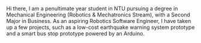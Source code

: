 Hi there, I am a penultimate year student in NTU pursuing a degree in Mechanical Engineering (Robotics & Mechatronics Stream), with a Second Major in Business. As an aspiring Robotics Software Engineer, I have taken up a few projects, such as a low-cost earthquake warning system prototype and a smart bus stop prototype powered by an Arduino. 

<!--
**znpok/znpok** is a ✨ _special_ ✨ repository because its `README.md` (this file) appears on your GitHub profile.

Here are some ideas to get you started:

- 🔭 I’m currently working on ...
- 🌱 I’m currently learning ...
- 👯 I’m looking to collaborate on ...
- 🤔 I’m looking for help with ...
- 💬 Ask me about ...
- 📫 How to reach me: ...
- 😄 Pronouns: ...
- ⚡ Fun fact: ...
-->
